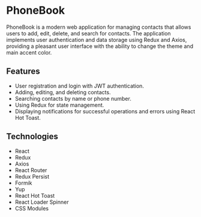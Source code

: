 # PhoneBook

PhoneBook is a modern web application for managing contacts that allows users to add, edit, delete, and search for contacts. The application implements user authentication and data storage using Redux and Axios, providing a pleasant user interface with the ability to change the theme and main accent color.

## Features

- User registration and login with JWT authentication.
- Adding, editing, and deleting contacts.
- Searching contacts by name or phone number.
- Using Redux for state management.
- Displaying notifications for successful operations and errors using React Hot Toast.

## Technologies

- React
- Redux
- Axios
- React Router
- Redux Persist
- Formik
- Yup
- React Hot Toast
- React Loader Spinner
- CSS Modules
